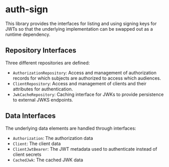 auth-sign
=========

This library provides the interfaces for listing and using signing keys for JWTs so that the underlying implementation can be swapped out as a runtime dependency.

Repository Interfaces
---------------------

Three different repositories are defined:

 - `AuthorizationRepository`: Access and management of authorization records for which subjects are authorized to access which audiences.
 - `ClientRepository`: Access and management of clients and their attributes for authentication.
 - `JwkCacheRepository`: Caching interface for JWKs to provide persistence to external JWKS endpoints.

Data Interfaces
---------------

The underlying data elements are handled through interfaces:

 - `Authorization`: The authorization data
 - `Client`: The client data
 - `ClientJwtBearer`: The JWT metadata used to authenticate instead of client secrets
 - `CachedJwk`: The cached JWK data
